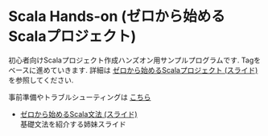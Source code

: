 # Scala Hands-on (ゼロから始めるScalaプロジェクト)

初心者向けScalaプロジェクト作成ハンズオン用サンプルプログラムです.
Tagをベースに進めていきます. 詳細は [ゼロから始めるScalaプロジェクト (スライド)](https://www.slideshare.net/amaya_382/scala-79376647) を参照してください.

事前準備やトラブルシューティングは [こちら](https://gist.github.com/amaya382/ce049e2f869dd58b9500ecf775307713)

* [ゼロから始めるScala文法 (スライド)](https://www.slideshare.net/amaya_382/scala-79376655)  
基礎文法を紹介する姉妹スライド
